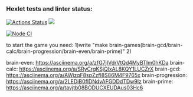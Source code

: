 ### Hexlet tests and linter status:
[![Actions Status](https://github.com/billiboba1/frontend-project-lvl1/workflows/hexlet-check/badge.svg)](https://github.com/billiboba1/frontend-project-lvl1/actions)
<a href="https://codeclimate.com/github/codeclimate/codeclimate/maintainability"><img src="https://api.codeclimate.com/v1/badges/a99a88d28ad37a79dbf6/maintainability" /></a>

[![Node CI](https://github.com/billiboba1/frontend-project-lvl1/actions/workflows/github-actions-demo.yml/badge.svg)](https://github.com/billiboba1/frontend-project-lvl1/actions/workflows/github-actions-demo.yml)


to start the game you need:
1)write "make brain-games(brain-gcd/brain-calc/brain-progression/brain-even/brain-prime)" 
2)

brain-even: https://asciinema.org/a/zfG7jIVdrVtQd4MyBTIm0hKDa
brain-calc: https://asciinema.org/a/SRyCrgKSjQlxAL8KQY1LUCZrX
brain-gcd: https://asciinema.org/a/AWizqF8spZzfl8S86M4F9765x
brain-progression: https://asciinema.org/a/2LEDiB0flDNdvAFGDDdTDw9lz
brain-prime: https://asciinema.org/a/tavjtb08BODUCXEUDAus03Hc6
